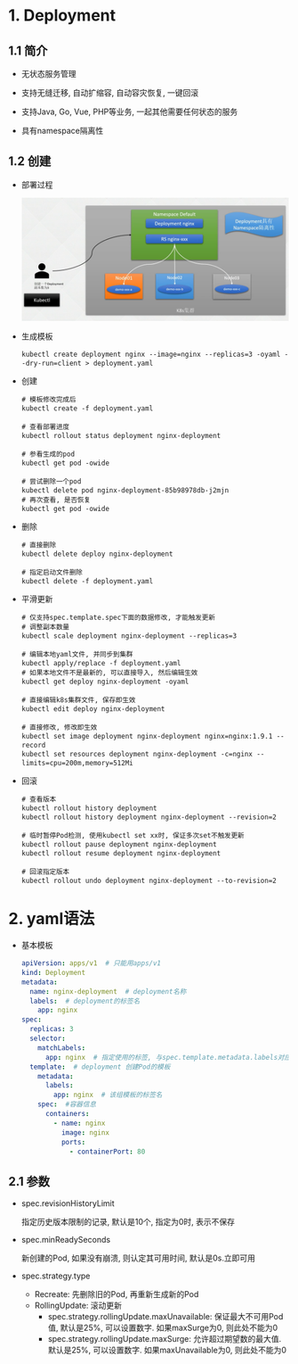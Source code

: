 # 1. Deployment

## 1.1 简介

* 无状态服务管理
* 支持无缝迁移, 自动扩缩容, 自动容灾恢复, 一键回滚

* 支持Java, Go, Vue, PHP等业务, 一起其他需要任何状态的服务
* 具有namespace隔离性

## 1.2 创建

* 部署过程

  ![image-20221201131335032](.image/02-Deployment/image-20221201131335032.png)

* 生成模板

  ```shell
  kubectl create deployment nginx --image=nginx --replicas=3 -oyaml --dry-run=client > deployment.yaml
  ```

* 创建

  ```shell
  # 模板修改完成后
  kubectl create -f deployment.yaml
  
  # 查看部署进度
  kubectl rollout status deployment nginx-deployment
  
  # 参看生成的pod
  kubectl get pod -owide
  
  # 尝试删除一个pod
  kubectl delete pod nginx-deployment-85b98978db-j2mjn
  # 再次查看, 是否恢复
  kubectl get pod -owide
  ```

* 删除

  ```shell
  # 直接删除
  kubectl delete deploy nginx-deployment
  
  # 指定启动文件删除
  kubectl delete -f deployment.yaml
  ```

* 平滑更新

  ```shell
  # 仅支持spec.template.spec下面的数据修改, 才能触发更新
  # 调整副本数量
  kubectl scale deployment nginx-deployment --replicas=3
  
  # 编辑本地yaml文件, 并同步到集群
  kubectl apply/replace -f deployment.yaml
  # 如果本地文件不是最新的, 可以直接导入, 然后编辑生效
  kubectl get deploy nginx-deployment -oyaml
  
  # 直接编辑k8s集群文件, 保存即生效
  kubectl edit deploy nginx-deployment
  
  # 直接修改, 修改即生效
  kubectl set image deployment nginx-deployment nginx=nginx:1.9.1 --record
  kubectl set resources deployment nginx-deployment -c=nginx --limits=cpu=200m,memory=512Mi
  ```

* 回滚

  ```shell
  # 查看版本
  kubectl rollout history deployment
  kubectl rollout history deployment nginx-deployment --revision=2
  
  # 临时暂停Pod检测, 使用kubectl set xx时, 保证多次set不触发更新
  kubectl rollout pause deployment nginx-deployment
  kubectl rollout resume deployment nginx-deployment
  
  # 回滚指定版本
  kubectl rollout undo deployment nginx-deployment --to-revision=2
  ```

# 2. yaml语法

* 基本模板

  ```yaml
  apiVersion: apps/v1  # 只能用apps/v1
  kind: Deployment
  metadata:
    name: nginx-deployment  # deployment名称
    labels:  # deployment的标签名
      app: nginx
  spec:
    replicas: 3
    selector:
      matchLabels:
        app: nginx  # 指定使用的标签, 与spec.template.metadata.labels对应的
    template:  # deployment 创建Pod的模板
      metadata:
        labels:
          app: nginx  # 该组模板的标签名
      spec:  #容器信息
        containers:
          - name: nginx
            image: nginx
            ports:
              - containerPort: 80
  ```

## 2.1 参数

* spec.revisionHistoryLimit

  指定历史版本限制的记录, 默认是10个, 指定为0时, 表示不保存

* spec.minReadySeconds

  新创建的Pod, 如果没有崩溃, 则认定其可用时间, 默认是0s.立即可用

* spec.strategy.type

  * Recreate: 先删除旧的Pod, 再重新生成新的Pod
  * RollingUpdate: 滚动更新
    * spec.strategy.rollingUpdate.maxUnavailable: 保证最大不可用Pod值, 默认是25%, 可以设置数字. 如果maxSurge为0, 则此处不能为0
    * spec.strategy.rollingUpdate.maxSurge: 允许超过期望数的最大值. 默认是25%, 可以设置数字. 如果maxUnavailable为0, 则此处不能为0